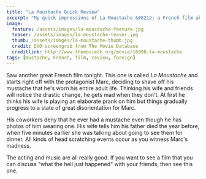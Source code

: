 ```yaml
---
title: "La Moustache Quick Review"
excerpt: "My quick impressions of La Moustache &#8212; a French film about a dude shaving his mustache."
image: 
  feature: /assets/images/la-moustache-feature.jpg
  teaser: /assets/images/la-moustache-teaser.jpg
  thumb: /assets/images/la-moustache-thumb.jpg
  credit: DVD screengrab from The Movie Database
  creditlink: http://www.themoviedb.org/movie/16998-la-moustache
tags: [mustache, French, film, review, foreign]
---
```


Saw another great French film tonight. This one is called *La Moustache* and starts right off with the protagonist Marc, deciding to shave off his mustache that he's worn his entire adult life. Thinking his wife and friends will notice the drastic change, he gets mad when they don't. At first he thinks his wife is playing an elaborate prank on him but things gradually progress to a state of great disorientation for Marc.

His coworkers deny that he ever had a mustache even though he has photos of him wearing one. His wife tells him his father died the year before, when five minutes earlier she was talking about going to see them for dinner. All kinds of head scratching events occur as you witness Marc's madness.

The acting and music are all really good. If you want to see a film that you can discuss "what the hell just happened" with your friends, then see this one.

